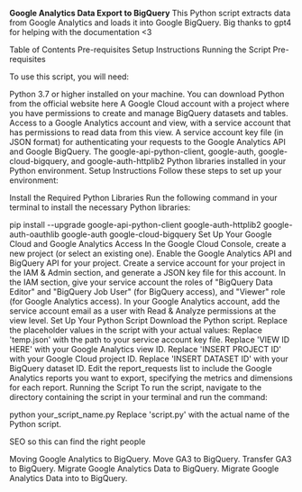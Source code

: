 **Google Analytics Data Export to BigQuery**
This Python script extracts data from Google Analytics and loads it into Google BigQuery. Big thanks to gpt4 for helping with the documentation <3

Table of Contents
Pre-requisites
Setup Instructions
Running the Script
Pre-requisites

To use this script, you will need:

Python 3.7 or higher installed on your machine. You can download Python from the official website here
A Google Cloud account with a project where you have permissions to create and manage BigQuery datasets and tables.
Access to a Google Analytics account and view, with a service account that has permissions to read data from this view.
A service account key file (in JSON format) for authenticating your requests to the Google Analytics API and Google BigQuery.
The google-api-python-client, google-auth, google-cloud-bigquery, and google-auth-httplib2 Python libraries installed in your Python environment.
Setup Instructions
Follow these steps to set up your environment:

Install the Required Python Libraries
Run the following command in your terminal to install the necessary Python libraries:

pip install --upgrade google-api-python-client google-auth-httplib2 google-auth-oauthlib google-auth google-cloud-bigquery
Set Up Your Google Cloud and Google Analytics Access
In the Google Cloud Console, create a new project (or select an existing one).
Enable the Google Analytics API and BigQuery API for your project.
Create a service account for your project in the IAM & Admin section, and generate a JSON key file for this account.
In the IAM section, give your service account the roles of "BigQuery Data Editor" and "BigQuery Job User" (for BigQuery access), and "Viewer" role (for Google Analytics access).
In your Google Analytics account, add the service account email as a user with Read & Analyze permissions at the view level.
Set Up Your Python Script
Download the Python script.
Replace the placeholder values in the script with your actual values:
Replace 'temp.json' with the path to your service account key file.
Replace 'VIEW ID HERE' with your Google Analytics view ID.
Replace 'INSERT PROJECT ID' with your Google Cloud project ID.
Replace 'INSERT DATASET ID' with your BigQuery dataset ID.
Edit the report_requests list to include the Google Analytics reports you want to export, specifying the metrics and dimensions for each report.
Running the Script
To run the script, navigate to the directory containing the script in your terminal and run the command:

python your_script_name.py
Replace 'script.py' with the actual name of the Python script.

SEO so this can find the right people

Moving Google Analytics to BigQuery. Move GA3 to BigQuery. Transfer GA3 to BigQuery. Migrate Google Analytics Data to BigQuery. Migrate Google Analytics Data into to BigQuery.
